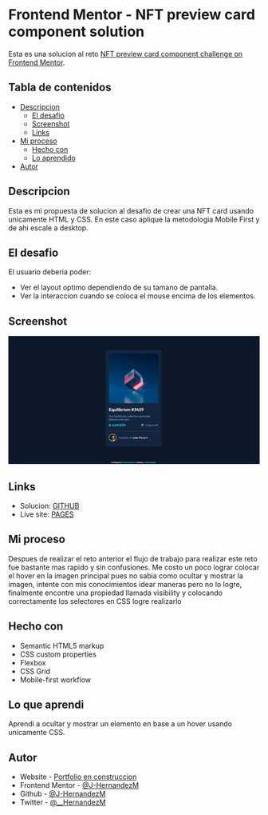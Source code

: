 # Frontend Mentor - NFT preview card component solution

Esta es una solucion al reto [NFT preview card component challenge on Frontend Mentor](https://www.frontendmentor.io/challenges/nft-preview-card-component-SbdUL_w0U). 

## Tabla de contenidos

- [Descripcion](#descripcion)
  - [El desafio](#el-desafio)
  - [Screenshot](#screenshot)
  - [Links](#links)
- [Mi proceso](#mi-proceso)
  - [Hecho con](#hecho-con)
  - [Lo aprendido](#lo-que-aprendi)
- [Autor](#autor)

## Descripcion

Esta es mi propuesta de solucion al desafio de crear una NFT card usando unicamente HTML y CSS. En este caso aplique la metodologia Mobile First y de ahi escale a desktop.

## El desafio

El usuario deberia poder:

- Ver el layout optimo dependiendo de su tamano de pantalla.
- Ver la interaccion cuando se coloca el mouse encima de los elementos.

## Screenshot

![](./images/screenshot.png)

## Links

- Solucion: [GITHUB](https://github.com/J-HernandezM/nft-preview-card)
- Live site: [PAGES](https://j-hernandezm.github.io/nft-preview-card/)

## Mi proceso

Despues de realizar el reto anterior el flujo de trabajo para realizar este reto fue bastante mas rapido y sin confusiones.
Me costo un poco lograr colocar el hover en la imagen principal pues no sabia como ocultar y mostrar la imagen, intente con mis conocimientos idear maneras pero no lo logre, finalmente encontre una propiedad llamada visibility y colocando correctamente los selectores en CSS logre realizarlo

## Hecho con

- Semantic HTML5 markup
- CSS custom properties
- Flexbox
- CSS Grid
- Mobile-first workflow

## Lo que aprendi

Aprendi a ocultar y mostrar un elemento en base a un hover usando unicamente CSS.


## Autor

- Website - [Portfolio en construccion](https://j-hernandezm.github.io)
- Frontend Mentor - [@J-HernandezM](https://www.frontendmentor.io/profile/J-HernandezM)
- Github - [@J-HernandezM](https://github.com/J-HernandezM)
- Twitter - [@__HernandezM](https://www.twitter.com/__HernandezM)

